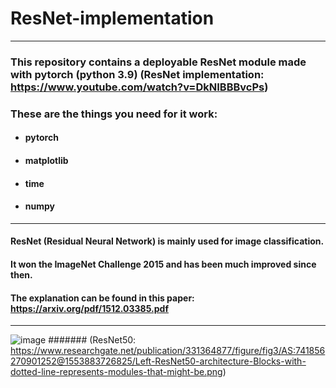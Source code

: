 # ResNet-implementation
-----
### This repository contains a deployable ResNet module made with pytorch (python 3.9) (ResNet implementation: https://www.youtube.com/watch?v=DkNIBBBvcPs)
### These are the things you need for it work:
- #### pytorch
- #### matplotlib
- #### time
- #### numpy
------
#### ResNet (Residual Neural Network) is mainly used for image classification.
#### It won the ImageNet Challenge 2015 and has been much improved since then.
#### The explanation can be found in this paper: https://arxiv.org/pdf/1512.03385.pdf
------
![image](https://user-images.githubusercontent.com/88616547/177297622-5b7fff36-c5ee-4a2e-939e-fed1beb9e258.png)
####### (ResNet50: https://www.researchgate.net/publication/331364877/figure/fig3/AS:741856270901252@1553883726825/Left-ResNet50-architecture-Blocks-with-dotted-line-represents-modules-that-might-be.png)
